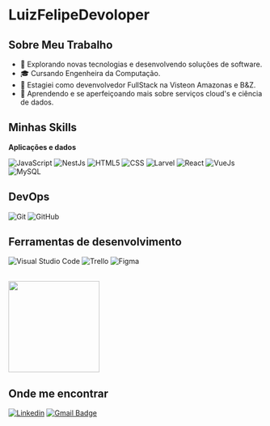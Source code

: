 # LuizFelipeDevoloper
## Sobre Meu Trabalho

- 🤔 Explorando novas tecnologias e desenvolvendo soluções de software.
- 🎓 Cursando Engenheira da Computação.
- 💼 Estagiei como devenvolvedor FullStack na Visteon Amazonas e B&Z.
- 💪 Aprendendo e se aperfeiçoando mais sobre serviços cloud's e ciência de dados.

## Minhas Skills
**Aplicações e dados**

![JavaScript](https://img.shields.io/badge/-JavaScript-333333?style=flat&logo=javascript)
![NestJs](https://img.shields.io/badge/-NestJs-333333?style=flat&logo=nestjs)
![HTML5](https://img.shields.io/badge/-HTML5-333333?style=flat&logo=HTML5)
![CSS](https://img.shields.io/badge/-CSS-333333?style=flat&logo=CSS3&logoColor=1572B6)
![Larvel](https://img.shields.io/badge/-Laravel-333333?style=flat&logo=laravel)
![React](https://img.shields.io/badge/-React-333333?style=flat&logo=react)
![VueJs](https://img.shields.io/badge/-VueJs-333333?style=flat&logo=vuejs)
![MySQL](https://img.shields.io/badge/-MySQL-333333?style=flat&logo=mysql)

## DevOps

![Git](https://img.shields.io/badge/-Git-333333?style=flat&logo=git)
![GitHub](https://img.shields.io/badge/-GitHub-333333?style=flat&logo=github)

## Ferramentas de desenvolvimento

![Visual Studio Code](https://img.shields.io/badge/-Visual%20Studio%20Code-333333?style=flat&logo=visual-studio-code&logoColor=007ACC)
![Trello](https://img.shields.io/badge/-Trello-333333?style=flat&logo=trello&logoColor=007ACC)
![Figma](https://img.shields.io/badge/-Figma-333333?style=flat&logo=figma&logoColor=007ACC)

<br/>

<a href="https://github.com/LuizFelipeDevoloper" title="Perfil do Luiz">
  <img height="180em" src="https://github-readme-stats.vercel.app/api?username=LuizFelipeDevoloper&theme=dracula&show_icons=true" />
</a>

## Onde me encontrar

[![Linkedin](https://img.shields.io/badge/-username-blue?style=flat-square&logo=Linkedin&logoColor=white&link=https://www.linkedin.com/in/luiz-felipe-dias-de-araujo/)]((https://www.linkedin.com/in/luiz-felipe-dias-de-araujo/))
[![Gmail Badge](https://img.shields.io/badge/-lfdias2203@gmail.com-006bed?style=flat-square&logo=Gmail&logoColor=white&link=mailto:lfdias2203@gmail.com.com)](mailto:lfdias2203@gmail.com)
